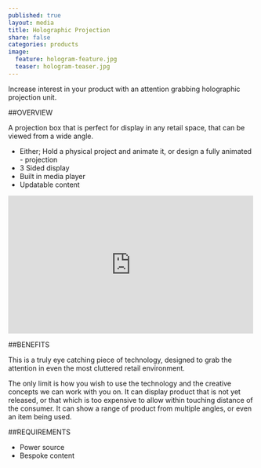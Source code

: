 ```yaml
---
published: true
layout: media
title: Holographic Projection
share: false
categories: products
image:
  feature: hologram-feature.jpg
  teaser: hologram-teaser.jpg
---
```


Increase interest in your product with an attention grabbing holographic projection unit.

##OVERVIEW

A projection box that is perfect for display in any retail space, that can be viewed from a wide angle.

- Either; Hold a physical project and animate it, or design a fully animated - projection
- 3 Sided display
- Built in media player
- Updatable content

<iframe src="https://player.vimeo.com/video/129118816" width="500" height="281" frameborder="0" webkitallowfullscreen="1" mozallowfullscreen="1" allowfullscreen="1"></iframe>

##BENEFITS

This is a truly eye catching piece of technology, designed to grab the attention in even the most cluttered retail environment.

The only limit is how you wish to use the technology and the creative concepts we can work with you on. It can display product that is not yet released, or that which is too expensive to allow within touching distance of the consumer. It can show a range of product from multiple angles, or even an item being used.

##REQUIREMENTS

- Power source
- Bespoke content
